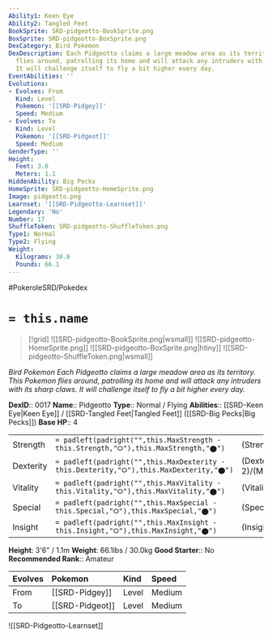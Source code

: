 ```yaml
---
Ability1: Keen Eye
Ability2: Tangled Feet
BookSprite: SRD-pidgeotto-BookSprite.png
BoxSprite: SRD-pidgeotto-BoxSprite.png
DexCategory: Bird Pokemon
DexDescription: Each Pidgeotto claims a large meadow area as its territory. This Pokemon
  flies around, patrolling its home and will attack any intruders with its sharp claws.
  It will challenge itself to fly a bit higher every day.
EventAbilities: ''
Evolutions:
- Evolves: From
  Kind: Level
  Pokemon: '[[SRD-Pidgey]]'
  Speed: Medium
- Evolves: To
  Kind: Level
  Pokemon: '[[SRD-Pidgeot]]'
  Speed: Medium
GenderType: ''
Height:
  Feet: 3.6
  Meters: 1.1
HiddenAbility: Big Pecks
HomeSprite: SRD-pidgeotto-HomeSprite.png
Image: pidgeotto.png
Learnset: '[[SRD-Pidgeotto-Learnset]]'
Legendary: 'No'
Number: 17
ShuffleToken: SRD-pidgeotto-ShuffleToken.png
Type1: Normal
Type2: Flying
Weight:
  Kilograms: 30.0
  Pounds: 66.1
---
```


#PokeroleSRD/Pokedex

# `= this.name`

> [!grid]
> ![[SRD-pidgeotto-BookSprite.png|wsmall]]
> ![[SRD-pidgeotto-HomeSprite.png]]
> ![[SRD-pidgeotto-BoxSprite.png|htiny]]
> ![[SRD-pidgeotto-ShuffleToken.png|wsmall]]


*Bird Pokemon*
*Each Pidgeotto claims a large meadow area as its territory. This Pokemon flies around, patrolling its home and will attack any intruders with its sharp claws. It will challenge itself to fly a bit higher every day.*

**DexID**:: 0017
**Name**:: Pidgeotto
**Type**:: Normal / Flying
**Abilities**:: [[SRD-Keen Eye|Keen Eye]] / [[SRD-Tangled Feet|Tangled Feet]] ([[SRD-Big Pecks|Big Pecks]])
**Base HP**:: 4

|           |                                                                                        |                                          |
| --------- | -------------------------------------------------------------------------------------- | ---------------------------------------- |
| Strength  | `= padleft(padright("",this.MaxStrength - this.Strength,"⭘"),this.MaxStrength,"⬤")`    | (Strength::2)/(MaxStrength::4)   |
| Dexterity | `= padleft(padright("",this.MaxDexterity - this.Dexterity,"⭘"),this.MaxDexterity,"⬤")` | (Dexterity:: 2)/(MaxDexterity::5) |
| Vitality  | `= padleft(padright("",this.MaxVitality - this.Vitality,"⭘"),this.MaxVitality,"⬤")`    | (Vitality::2)/(MaxVitality::4)   |
| Special   | `= padleft(padright("",this.MaxSpecial - this.Special,"⭘"),this.MaxSpecial,"⬤")`       | (Special::2)/(MaxSpecial::4)     |
| Insight   | `= padleft(padright("",this.MaxInsight - this.Insight,"⭘"),this.MaxInsight,"⬤")`       | (Insight::2)/(MaxInsight::4)     |

**Height**: 3'6" / 1.1m
**Weight**: 66.1lbs / 30.0kg
**Good Starter**:: No
**Recommended Rank**:: Amateur

| Evolves   | Pokemon         | Kind   | Speed   |
|:----------|:----------------|:-------|:--------|
| From      | [[SRD-Pidgey]]  | Level  | Medium  |
| To        | [[SRD-Pidgeot]] | Level  | Medium  |

![[SRD-Pidgeotto-Learnset]]
